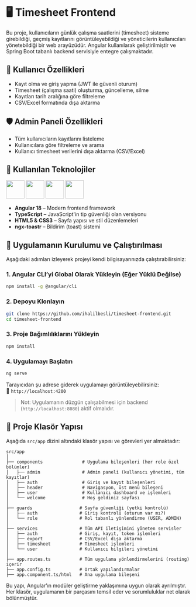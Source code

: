 # 🖥️ Timesheet Frontend

Bu proje, kullanıcıların günlük çalışma saatlerini (timesheet) sisteme girebildiği, geçmiş kayıtlarını görüntüleyebildiği ve yöneticilerin kullanıcıları yönetebildiği bir web arayüzüdür. Angular kullanılarak geliştirilmiştir ve Spring Boot tabanlı backend servisiyle entegre çalışmaktadır.

## 👤 Kullanıcı Özellikleri

- Kayıt olma ve giriş yapma (JWT ile güvenli oturum)
- Timesheet (çalışma saati) oluşturma, güncelleme, silme
- Kayıtları tarih aralığına göre filtreleme
- CSV/Excel formatında dışa aktarma

## 🛡️ Admin Paneli Özellikleri

- Tüm kullanıcıların kayıtlarını listeleme
- Kullanıcılara göre filtreleme ve arama
- Kullanıcı timesheet verilerini dışa aktarma (CSV/Excel)


## 🧰 Kullanılan Teknolojiler

<p align="left">
  <img src="https://cdn.jsdelivr.net/gh/devicons/devicon/icons/angularjs/angularjs-original.svg" width="50"/>
  <img src="https://cdn.jsdelivr.net/gh/devicons/devicon/icons/typescript/typescript-original.svg" width="50"/>
  <img src="https://cdn.jsdelivr.net/gh/devicons/devicon/icons/html5/html5-original.svg" width="50"/>
  <img src="https://cdn.jsdelivr.net/gh/devicons/devicon/icons/css3/css3-original.svg" width="50"/>
</p>

- **Angular 18** – Modern frontend framework
- **TypeScript** – JavaScript'in tip güvenliği olan versiyonu
- **HTML5 & CSS3** – Sayfa yapısı ve stil düzenlemeleri
- **ngx-toastr** – Bildirim (toast) sistemi

## 🔧 Uygulamanın Kurulumu ve Çalıştırılması

Aşağıdaki adımları izleyerek projeyi kendi bilgisayarınızda çalıştırabilirsiniz:

### 1. Angular CLI’yi Global Olarak Yükleyin (Eğer Yüklü Değilse)

```bash
npm install -g @angular/cli
```

### 2. Depoyu Klonlayın

```bash
git clone https://github.com/ihalilbesli/timesheet-frontend.git
cd timesheet-frontend
```

### 3. Proje Bağımlılıklarını Yükleyin

```bash
npm install
```

### 4. Uygulamayı Başlatın

```bash
ng serve
```

Tarayıcıdan şu adrese giderek uygulamayı görüntüleyebilirsiniz:  
📍 `http://localhost:4200`

> Not: Uygulamanın düzgün çalışabilmesi için backend (`http://localhost:8080`) aktif olmalıdır.


## 📁 Proje Klasör Yapısı

Aşağıda `src/app` dizini altındaki klasör yapısı ve görevleri yer almaktadır:

```
src/app
│
├── components               # Uygulama bileşenleri (her role özel bölümler)
│   ├── admin                # Admin paneli (kullanıcı yönetimi, tüm kayıtlar)
│   ├── auth                 # Giriş ve kayıt bileşenleri
│   ├── header               # Navigasyon, üst menü bileşeni
│   ├── user                 # Kullanıcı dashboard ve işlemleri
│   └── welcome              # Hoş geldiniz sayfası
│
├── guards                  # Sayfa güvenliği (yetki kontrolü)
│   ├── auth                # Giriş kontrolü (oturum var mı?)
│   └── role                # Rol tabanlı yönlendirme (USER, ADMIN)
│
├── services                # Tüm API iletişimini yöneten servisler
│   ├── auth                # Giriş, kayıt, token işlemleri
│   ├── export              # CSV/Excel dışa aktarma
│   ├── timesheet           # Timesheet işlemleri
│   └── user                # Kullanıcı bilgileri yönetimi
│
├── app.routes.ts           # Tüm uygulama yönlendirmelerini (routing) içerir
├── app.config.ts           # Ortak yapılandırmalar
├── app.component.ts/html   # Ana uygulama bileşeni
```

Bu yapı, Angular’ın modüler geliştirme yaklaşımına uygun olarak ayrılmıştır. Her klasör, uygulamanın bir parçasını temsil eder ve sorumluluklar net olarak bölünmüştür.


